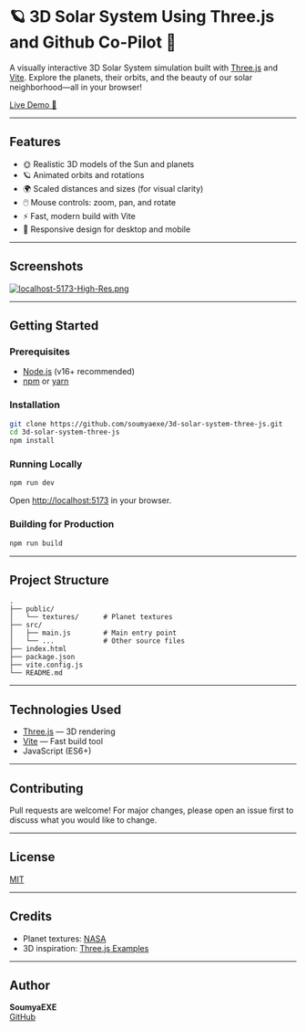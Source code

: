# 🪐 3D Solar System Using Three.js and Github Co-Pilot 🌌

A visually interactive 3D Solar System simulation built with [Three.js](https://threejs.org/) and [Vite](https://vitejs.dev/). Explore the planets, their orbits, and the beauty of our solar neighborhood—all in your browser!

[Live Demo 🚀](https://3d-solar-system-three-js.vercel.app)

---

## Features

- 🌞 Realistic 3D models of the Sun and planets
- 🪐 Animated orbits and rotations
- 🌍 Scaled distances and sizes (for visual clarity)
- 🖱️ Mouse controls: zoom, pan, and rotate
- ⚡ Fast, modern build with Vite
- 📱 Responsive design for desktop and mobile

---

## Screenshots

[![localhost-5173-High-Res.png](https://i.postimg.cc/fLTMbH93/localhost-5173-High-Res.png)](https://postimg.cc/PLcg3QKh)

---

## Getting Started

### Prerequisites

- [Node.js](https://nodejs.org/) (v16+ recommended)
- [npm](https://www.npmjs.com/) or [yarn](https://yarnpkg.com/)

### Installation

```bash
git clone https://github.com/soumyaexe/3d-solar-system-three-js.git
cd 3d-solar-system-three-js
npm install
```

### Running Locally

```bash
npm run dev
```

Open [http://localhost:5173](http://localhost:5173) in your browser.

### Building for Production

```bash
npm run build
```

---

## Project Structure

```
.
├── public/
│   └── textures/      # Planet textures
├── src/
│   ├── main.js        # Main entry point
│   └── ...            # Other source files
├── index.html
├── package.json
├── vite.config.js
└── README.md
```

---

## Technologies Used

- [Three.js](https://threejs.org/) — 3D rendering
- [Vite](https://vitejs.dev/) — Fast build tool
- JavaScript (ES6+)

---

## Contributing

Pull requests are welcome! For major changes, please open an issue first to discuss what you would like to change.

---

## License

[MIT](LICENSE)

---

## Credits

- Planet textures: [NASA](https://solarsystem.nasa.gov/resources/)
- 3D inspiration: [Three.js Examples](https://threejs.org/examples/)

---

## Author

**SoumyaEXE**  
[GitHub](https://github.com/SoumyaEXE)
